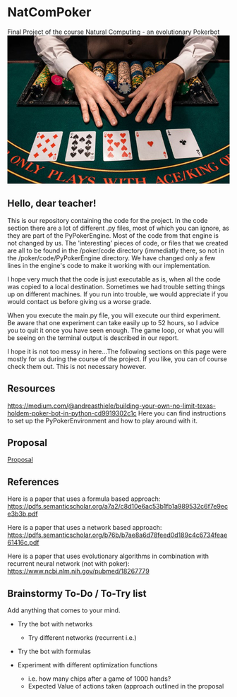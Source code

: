 # NatComPoker
  Final Project of the course Natural Computing - an evolutionary Pokerbot
  ![Poker](https://github.com/JuliusMannes/NatComPoker/blob/master/imgs/img.jpg)
  
## Hello, dear teacher! 
  This is our repository containing the code for the project. 
  In the code section there are a lot of different .py files, most of which you can ignore, as they are part of the PyPokerEngine. Most of the code from that engine is not changed by us. 
  The 'interesting' pieces of code, or files that we created are all to be found in the /poker/code directory (immediatly     there, so not in the /poker/code/PyPokerEngine directory. We have changed only a few lines in the engine's code to make it   working with our implementation. 
  
  I hope very much that the code is just executable as is, when all the code was copied to a local destination. Sometimes we had trouble setting things up on different machines. If you run into trouble, we would appreciate if you would contact us before giving us a worse grade. 
  
  When you execute the main.py file, you will execute our third experiment. Be aware that one experiment can take easily up   to 52 hours, so I advice you to quit it once you have seen enough. The game loop, or what you will be seeing on the         terminal output is described in our report. 
  
  I hope it is not too messy in here...The following sections on this page were mostly for us during the course of the project. If you like, you can of course check them out. This is not necessary however.
  
  
## Resources 
  https://medium.com/@andreasthiele/building-your-own-no-limit-texas-holdem-poker-bot-in-python-cd9919302c1c
  Here you can find instructions to set up the PyPokerEnvironment and how to play around with it. 
  
## Proposal 
  [Proposal](https://github.com/JuliusMannes/NatComPoker/blob/master/Proposal.pdf)
  
## References 
  Here is a paper that uses a formula based approach:
  https://pdfs.semanticscholar.org/a7a2/c8d10e6ac53b1fb1a989532c6f7e9ece3b3b.pdf
  
  Here is a paper that uses a network based approach: 
  https://pdfs.semanticscholar.org/b76b/b7ae8a6d78feed0d189c4c6734feae61416c.pdf
  
  Here is a paper that uses evolutionary algorithms in combination with recurrent neural network (not with poker):
  https://www.ncbi.nlm.nih.gov/pubmed/18267779
  
  
  
  
## Brainstormy To-Do / To-Try list
   Add anything that comes to your mind.
   
   - Try the bot with networks 
      - Try different networks (recurrent i.e.) 
      
   - Try the bot with formulas 
   - Experiment with different optimization functions 
     - i.e. how many chips after a game of 1000 hands? 
     - Expected Value of actions taken (approach outlined in the proposal 
     
   
